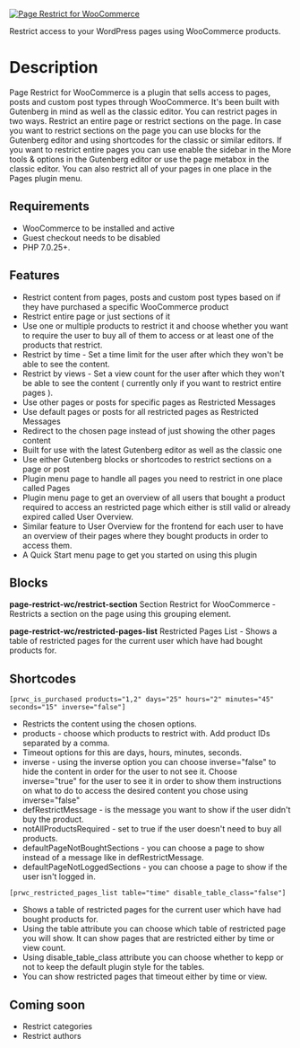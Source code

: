 <p align="center">
<a href="https://wordpress.org/plugins/page-restrict-for-woocommerce">
  
![Page Restrict for WooCommerce](https://user-images.githubusercontent.com/25887644/78312806-3e882080-7555-11ea-8689-e30501aa59fb.png)

</a>
</p>
Restrict access to your WordPress pages using WooCommerce products.

# Description
Page Restrict for WooCommerce is a plugin that sells access to pages, posts and custom post types through WooCommerce. It's been built with Gutenberg in mind as well as the classic editor. You can restrict pages in two ways. Restrict an entire page or restrict sections on the page. In case you want to restrict sections on the page you can use blocks for the Gutenberg editor and using shortcodes for the classic or similar editors. If you want to restrict entire pages you can use enable the sidebar in the More tools & options in the Gutenberg editor or use the page metabox in the classic editor. You can also restrict all of your pages in one place in the Pages plugin menu.

## Requirements
* WooCommerce to be installed and active
* Guest checkout needs to be disabled
* PHP 7.0.25+.

## Features
* Restrict content from pages, posts and custom post types based on if they have purchased a specific WooCommerce product
* Restrict entire page or just sections of it
* Use one or multiple products to restrict it and choose whether you want to require the user to buy all of them to access or at least one of the products that restrict. 
* Restrict by time - Set a time limit for the user after which they won't be able to see the content.
* Restrict by views - Set a view count for the user after which they won't be able to see the content ( currently only if you want to restrict entire pages ).
* Use other pages or posts for specific pages as Restricted Messages
* Use default pages or posts for all restricted pages as Restricted Messages
* Redirect to the chosen page instead of just showing the other pages content
* Built for use with the latest Gutenberg editor as well as the classic one
* Use either Gutenberg blocks or shortcodes to restrict sections on a page or post
* Plugin menu page to handle all pages you need to restrict in one place called Pages
* Plugin menu page to get an overview of all users that bought a product required to access an restricted page which either is still valid or already expired called User Overview.
* Similar feature to User Overview for the frontend for each user to have an overview of their pages where they bought products in order to access them.
* A Quick Start menu page to get you started on using this plugin

## Blocks
__page-restrict-wc/restrict-section__
Section Restrict for WooCommerce - Restricts a section on the page using this grouping element.

__page-restrict-wc/restricted-pages-list__
Restricted Pages List - Shows a table of restricted pages for the current user which have had bought products for.

## Shortcodes
`[prwc_is_purchased products="1,2" days="25" hours="2" minutes="45" seconds="15" inverse="false"]`

* Restricts the content using the chosen options. 
* products - choose which products to restrict with. Add product IDs separated by a comma.
* Timeout options for this are days, hours, minutes, seconds.
* inverse - using the inverse option you can choose inverse="false" to hide the content in order for the user to not see it. Choose inverse="true" for the user to see it in order to show them instructions on what to do to access the desired content you chose using inverse="false"
* defRestrictMessage - is the message you want to show if the user didn't buy the product.
* notAllProductsRequired - set to true if the user doesn't need to buy all products.
* defaultPageNotBoughtSections - you can choose a page to show instead of a message like in defRestrictMessage.
* defaultPageNotLoggedSections - you can choose a page to show if the user isn't logged in.

`[prwc_restricted_pages_list table="time" disable_table_class="false"]`

* Shows a table of restricted pages for the current user which have had bought products for.
* Using the table attribute you can choose which table of restricted page you will show. It can show pages that are restricted either by time or view count.
* Using disable_table_class attribute you can choose whether to kepp or not to keep the default plugin style for the tables.
* You can show restricted pages that timeout either by time or view.

## Coming soon
* Restrict categories
* Restrict authors
